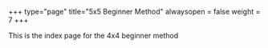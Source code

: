 +++
type="page"
title="5x5 Beginner Method"
alwaysopen = false
weight = 7
+++

This is the index page for the 4x4 beginner method